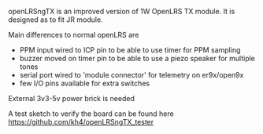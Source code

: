 openLRSngTX is an improved version of 1W OpenLRS TX module. It is designed as to fit JR module.

Main differences to normal openLRS are
- PPM input wired to ICP pin to be able to use timer for PPM sampling
- buzzer moved on timer pin to be able to use a piezo speaker for multiple tones
- serial port wired to 'module connector' for telemetry on er9x/open9x
- few I/O pins available for extra switches

External 3v3-5v power brick is needed

A test sketch to verify the board can be found here https://github.com/kh4/openLRSngTX_tester
